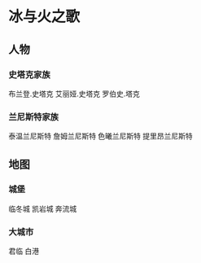 # 冰与火之歌 #


## 人物 ##

### 史塔克家族 ###

布兰登.史塔克
艾丽娅.史塔克
罗伯史.塔克

### 兰尼斯特家族 ###

泰温兰尼斯特
詹姆兰尼斯特
色曦兰尼斯特
提里昂兰尼斯特


## 地图 ##

### 城堡 ###

临冬城
凯岩城
奔流城

### 大城市 ###

君临
白港

